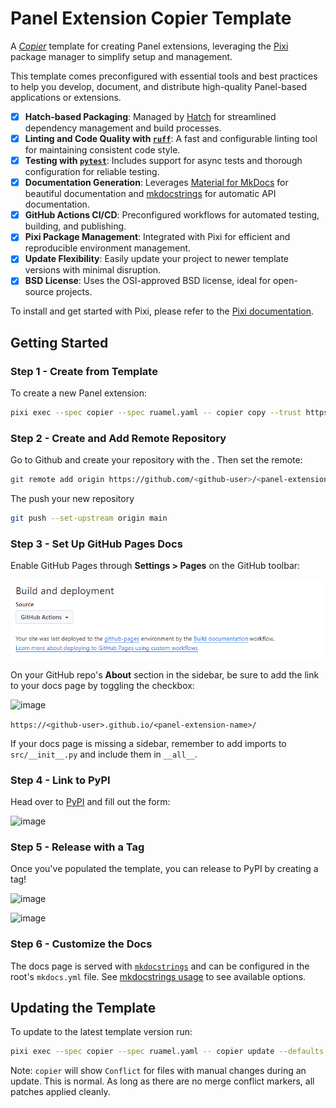 # Panel Extension Copier Template

A [*Copier*](https://copier.readthedocs.io/en/stable/) template for creating Panel extensions, leveraging the [Pixi](https://github.com/prefix-dev/pixi) package manager to simplify setup and management.

This template comes preconfigured with essential tools and best practices to help you develop, document, and distribute high-quality Panel-based applications or extensions.

* [X] **Hatch-based Packaging**: Managed by [Hatch](https://hatch.pypa.io/latest/install/) for streamlined dependency management and build processes.
* [X] **Linting and Code Quality with [`ruff`](https://github.com/charliermarsh/ruff)**: A fast and configurable linting tool for maintaining consistent code style.
* [X] **Testing with [`pytest`](https://github.com/pytest-dev/pytest)**: Includes support for async tests and thorough configuration for reliable testing.
* [X] **Documentation Generation**: Leverages [Material for MkDocs](https://squidfunk.github.io/mkdocs-material/) for beautiful documentation and [mkdocstrings](https://mkdocstrings.github.io/) for automatic API documentation.
* [X] **GitHub Actions CI/CD**: Preconfigured workflows for automated testing, building, and publishing.
* [X] **Pixi Package Management**: Integrated with Pixi for efficient and reproducible environment management.
* [X] **Update Flexibility**: Easily update your project to newer template versions with minimal disruption.
* [X] **BSD License**: Uses the OSI-approved BSD license, ideal for open-source projects.

To install and get started with Pixi, please refer to the [Pixi documentation](https://pixi.sh).

## Getting Started

### Step 1 - Create from Template

To create a new Panel extension:

```bash
pixi exec --spec copier --spec ruamel.yaml -- copier copy --trust https://github.com/panel-extensions/copier-template-panel-extension <panel-extension-name>
```

### Step 2 - Create and Add Remote Repository

Go to Github and create your repository with the <panel-extension-name>. Then set the remote:

```bash
git remote add origin https://github.com/<github-user>/<panel-extension-name>.git
```

The push your new repository

```bash
git push --set-upstream origin main
```

### Step 3 - Set Up GitHub Pages Docs

Enable GitHub Pages through **Settings > Pages** on the GitHub toolbar:

<img width="710" alt="image" src="assets/review-feedback.png">

On your GitHub repo's **About** section in the sidebar, be sure to add the link to your docs page by toggling the checkbox:

![image](https://github.com/user-attachments/assets/69d70fee-ec96-47bb-87df-08f866b61f5f)

`https://<github-user>.github.io/<panel-extension-name>/`

If your docs page is missing a sidebar, remember to add imports to `src/__init__.py` and include them in `__all__`.

### Step 4 - Link to PyPI

Head over to [PyPI](https://pypi.org/manage/account/publishing) and fill out the form:

<img width="797" alt="image" src="https://github.com/user-attachments/assets/69ea7626-a2df-4fbe-a1d4-d20eb5e0cdd7">

### Step 5 - Release with a Tag

Once you've populated the template, you can release to PyPI by creating a tag!

![image](https://github.com/user-attachments/assets/970fe011-2ca4-4018-b541-478ac76d3185)

![image](https://github.com/user-attachments/assets/374cd1ec-b1ea-4aef-b1a7-b2818660b0e8)

### Step 6 - Customize the Docs

The docs page is served with [`mkdocstrings`](https://mkdocstrings.github.io/python/) and can be configured in the root's `mkdocs.yml` file. See [mkdocstrings usage](https://mkdocstrings.github.io/python/usage/) to see available options.

## Updating the Template

To update to the latest template version run:

```bash
pixi exec --spec copier --spec ruamel.yaml -- copier update --defaults --trust
```

Note: `copier` will show `Conflict` for files with manual changes during an update. This is normal. As long as there are no merge conflict markers, all patches applied cleanly.
